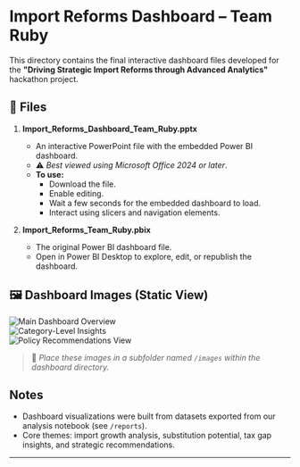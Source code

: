 # Import Reforms Dashboard – Team Ruby

This directory contains the final interactive dashboard files developed for the **"Driving Strategic Import Reforms through Advanced Analytics"** hackathon project.

## 📂 Files

1. **Import_Reforms_Dashboard_Team_Ruby.pptx**  
   - An interactive PowerPoint file with the embedded Power BI dashboard.  
   - ⚠️ *Best viewed using Microsoft Office 2024 or later*.  
   - **To use:**
     - Download the file.
     - Enable editing.
     - Wait a few seconds for the embedded dashboard to load.
     - Interact using slicers and navigation elements.

2. **Import_Reforms_Team_Ruby.pbix**  
   - The original Power BI dashboard file.
   - Open in Power BI Desktop to explore, edit, or republish the dashboard.

## 🖼️ Dashboard Images (Static View)


![Main Dashboard Overview](images/dashboard_overview.png)  
![Category-Level Insights](images/category_insights.png)  
![Policy Recommendations View](images/policy_recommendations.png)

> 📁 *Place these images in a subfolder named `/images` within the dashboard directory.*

## Notes

- Dashboard visualizations were built from datasets exported from our analysis notebook (see `/reports`).
- Core themes: import growth analysis, substitution potential, tax gap insights, and strategic recommendations.

---


